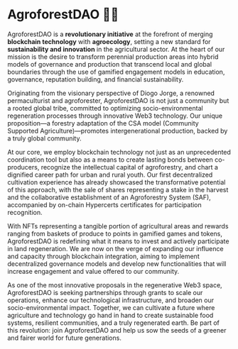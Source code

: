 # AgroforestDAO 🌿💡

AgroforestDAO is a **revolutionary initiative** at the forefront of merging **blockchain technology** with **agroecology**, setting a new standard for **sustainability and innovation** in the agricultural sector. At the heart of our mission is the desire to transform perennial production areas into hybrid models of governance and production that transcend local and global boundaries through the use of gamified engagement models in education, governance, reputation building, and financial sustainability.

Originating from the visionary perspective of Diogo Jorge, a renowned permaculturist and agroforester, AgroforestDAO is not just a community but a rooted global tribe, committed to optimizing socio-environmental regeneration processes through innovative Web3 technology. Our unique proposition—a forestry adaptation of the CSA model (Community Supported Agriculture)—promotes intergenerational production, backed by a truly global community.

At our core, we employ blockchain technology not just as an unprecedented coordination tool but also as a means to create lasting bonds between co-producers, recognize the intellectual capital of agroforestry, and chart a dignified career path for urban and rural youth. Our first decentralized cultivation experience has already showcased the transformative potential of this approach, with the sale of shares representing a stake in the harvest and the collaborative establishment of an Agroforestry System (SAF), accompanied by on-chain Hypercerts certificates for participation recognition.

With NFTs representing a tangible portion of agricultural areas and rewards ranging from baskets of produce to points in gamified games and tokens, AgroforestDAO is redefining what it means to invest and actively participate in land regeneration. We are now on the verge of expanding our influence and capacity through blockchain integration, aiming to implement decentralized governance models and develop new functionalities that will increase engagement and value offered to our community.

As one of the most innovative proposals in the regenerative Web3 space, AgroforestDAO is seeking partnerships through grants to scale our operations, enhance our technological infrastructure, and broaden our socio-environmental impact. Together, we can cultivate a future where agriculture and technology go hand in hand to create sustainable food systems, resilient communities, and a truly regenerated earth. Be part of this revolution: join AgroforestDAO and help us sow the seeds of a greener and fairer world for future generations.

